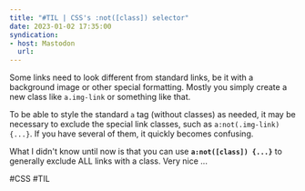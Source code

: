 ```yaml
---
title: "#TIL | CSS's :not([class]) selector"
date: 2023-01-02 17:35:00
syndication: 
- host: Mastodon
  url: 
---
```


Some links need to look different from standard links, be it with a background image or other special formatting. Mostly you simply create a new class like ``a.img-link`` or something like that.

To be able to style the standard ``a`` tag (without classes) as needed, it may be necessary to exclude the special link classes, such as ``a:not(.img-link) {...}``. If you have several of them, it quickly becomes confusing.

What I didn't know until now is that you can use **``a:not([class]) {...}``** to generally exclude ALL links with a class. Very nice ...

#CSS #TIL